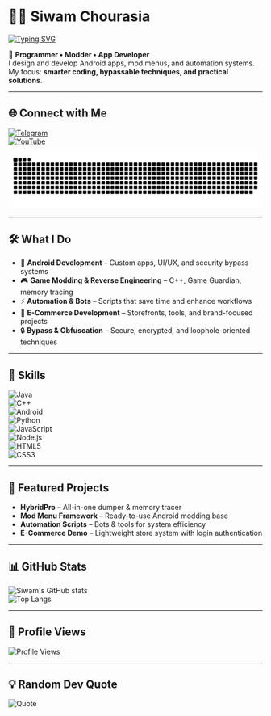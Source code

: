 # 👨‍💻 Siwam Chourasia  

[![Typing SVG](https://readme-typing-svg.herokuapp.com?font=Fira+Code&duration=3000&pause=500&color=00F700&center=true&vCenter=true&width=600&lines=Programmer+%7C+Modder+%7C+App+Developer;Game+Modding+%26+Automation+Specialist;Bypass+%7C+Obfuscation+%7C+Smarter+Logic;Building+Tech+That+Breaks+Limits)](https://git.io/typing-svg)  

🚀 **Programmer • Modder • App Developer**  
I design and develop Android apps, mod menus, and automation systems.  
My focus: **smarter coding, bypassable techniques, and practical solutions**.  

---

## 🌐 Connect with Me  
[![Telegram](https://img.shields.io/badge/Telegram-2CA5E0?style=for-the-badge&logo=telegram&logoColor=white)](https://t.me/siwamking)  
[![YouTube](https://img.shields.io/badge/YouTube-FF0000?style=for-the-badge&logo=youtube&logoColor=white)](https://www.youtube.com/@siwam_king1)  

<p align="center">
  <img src="https://raw.githubusercontent.com/Platane/snk/output/github-contribution-grid-snake-dark.svg" alt="Snake animation" />
</p>  

---

## 🛠️ What I Do  
- 📱 **Android Development** – Custom apps, UI/UX, and security bypass systems  
- 🎮 **Game Modding & Reverse Engineering** – C++, Game Guardian, memory tracing  
- ⚡ **Automation & Bots** – Scripts that save time and enhance workflows  
- 🛒 **E-Commerce Development** – Storefronts, tools, and brand-focused projects  
- 🔒 **Bypass & Obfuscation** – Secure, encrypted, and loophole-oriented techniques  

---

## 🔧 Skills  
![Java](https://img.shields.io/badge/Java-ED8B00?style=for-the-badge&logo=openjdk&logoColor=white)  
![C++](https://img.shields.io/badge/C++-00599C?style=for-the-badge&logo=cplusplus&logoColor=white)  
![Android](https://img.shields.io/badge/Android-3DDC84?style=for-the-badge&logo=android&logoColor=white)  
![Python](https://img.shields.io/badge/Python-3776AB?style=for-the-badge&logo=python&logoColor=white)  
![JavaScript](https://img.shields.io/badge/JavaScript-F7DF1E?style=for-the-badge&logo=javascript&logoColor=black)  
![Node.js](https://img.shields.io/badge/Node.js-339933?style=for-the-badge&logo=node-dot-js&logoColor=white)  
![HTML5](https://img.shields.io/badge/HTML5-E34F26?style=for-the-badge&logo=html5&logoColor=white)  
![CSS3](https://img.shields.io/badge/CSS3-1572B6?style=for-the-badge&logo=css3&logoColor=white)  

---

## 🚀 Featured Projects  
- **HybridPro** – All-in-one dumper & memory tracer  
- **Mod Menu Framework** – Ready-to-use Android modding base  
- **Automation Scripts** – Bots & tools for system efficiency  
- **E-Commerce Demo** – Lightweight store system with login authentication  

---

## 📊 GitHub Stats  
![Siwam's GitHub stats](https://github-readme-stats.vercel.app/api?username=siwam-king1&show_icons=true&theme=radical)  
![Top Langs](https://github-readme-stats.vercel.app/api/top-langs/?username=siwam-king1&layout=compact&theme=radical)  

---

## 👀 Profile Views  
![Profile Views](https://komarev.com/ghpvc/?username=siwam-king1&label=Profile%20Views&color=0e75b6&style=flat)  

---

## 💡 Random Dev Quote  
![Quote](https://quotes-github-readme.vercel.app/api?type=horizontal&theme=radical)  
